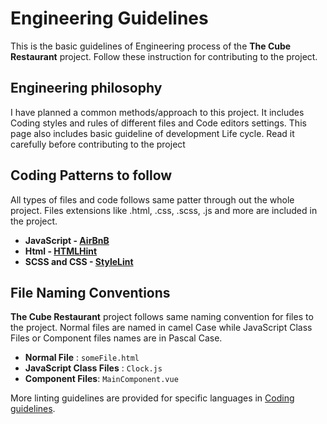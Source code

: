 # Engineering Guidelines

This is the basic guidelines of Engineering process of the **The Cube Restaurant** project. Follow these instruction for contributing to the project.

## Engineering philosophy
I have planned a common methods/approach to this project. It includes Coding styles and rules of different files and Code editors settings. This page also includes basic guideline of development Life cycle. Read it carefully before contributing to the project

## Coding Patterns to follow
All types of files and code follows same patter through out the whole project. Files extensions like .html, .css, .scss, .js and more are included in the project.
* **JavaScript - [AirBnB](https://github.com/airbnb/javascript)**
* **Html - [HTMLHint](https://github.com/htmlhint/HTMLHint)**
* **SCSS and CSS - 
[StyleLint](https://github.com/stylelint/stylelint)**

## File Naming Conventions
**The Cube Restaurant** project follows same naming convention for files to the project. Normal files are named in camel Case while JavaScript Class Files or Component files names are in Pascal Case.

* **Normal File** : `someFile.html`
* **JavaScript Class Files** : `Clock.js`
* **Component Files**: `MainComponent.vue`

More linting guidelines are provided for specific languages in [Coding guidelines](/coding-guidelines/).
